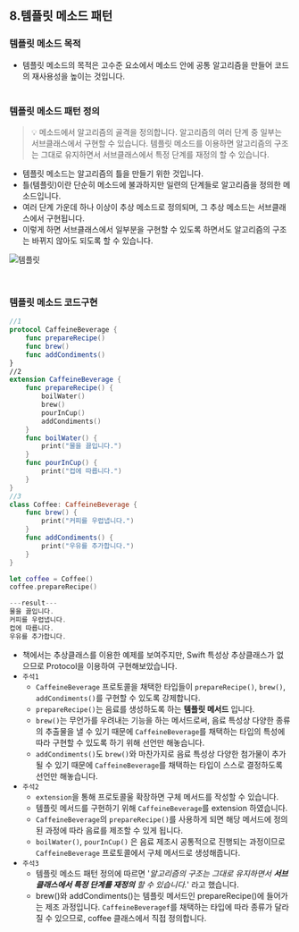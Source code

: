 ## 8.템플릿 메소드 패턴
### 템플릿 메소드 목적

- 템플릿 메소드의 목적은 고수준 요소에서 메소드 안에 공통 알고리즘을 만들어 코드의 재사용성을 높이는 것입니다.<br/><br/>

### 템플릿 메소드 패턴 정의

>
>💡 메소드에서 알고리즘의 골격을 정의합니다.
> 알고리즘의 여러 단계 중 일부는 서브클래스에서 구현할 수 있습니다.
> 템플릿 메소드를 이용하면 알고리즘의 구조는 그대로 유지하면서 서브클래스에서 특정 단계를 재정의 할 수 있습니다.
>

- 템플릿 메소드는 알고리즘의 틀을 만들기 위한 것입니다.
- 틀(템플릿)이란 단순히 메소드에 불과하지만 일련의 단계들로 알고리즘을 정의한 메소드입니다.
- 여러 단계 가운데 하나 이상이 추상 메소드로 정의되며, 그 추상 메소드는 서브클래스에서 구현됩니다.
- 이렇게 하면 서브클래스에서 일부분을 구현할 수 있도록 하면서도 알고리즘의 구조는 바뀌지 않아도 되도록 할 수 있습니다.

![템플릿](https://user-images.githubusercontent.com/48742165/141970169-fe2c888e-157b-44da-8354-ab79bcfcf94c.png)

<br/>

### 템플릿 메소드 코드구현

```swift
//1
protocol CaffeineBeverage {
    func prepareRecipe()
    func brew()
    func addCondiments()
}
//2
extension CaffeineBeverage {
    func prepareRecipe() {
        boilWater()
        brew()
        pourInCup()
        addCondiments()
    }
    func boilWater() {
        print("물을 끓입니다.")
    }
    func pourInCup() {
        print("컵에 따릅니다.")
    }
}
//3
class Coffee: CaffeineBeverage {
    func brew() {
        print("커피를 우렵냅니다.")
    }
    func addCondiments() {
        print("우유를 추가합니다.")
    }
}

let coffee = Coffee()
coffee.prepareRecipe()

---result---
물을 끓입니다.
커피를 우렵냅니다.
컵에 따릅니다.
우유를 추가합니다.
```

- 책에서는 추상클래스를 이용한 예제를 보여주지만, Swift 특성상 추상클래스가 없으므로 Protocol을 이용하여 구현해보았습니다.
- `주석1`
    - `CaffeineBeverage` 프로토콜을 채택한 타입들이 `prepareRecipe()`, `brew()`, `addCondiments()`를 구현할 수 있도록 강제합니다.
    - `prepareRecipe()`는 음료를 생성하도록 하는 **템플릿 메서드** 입니다.
    - `brew()`는 무언가를 우려내는 기능을 하는 메서드로써, 음료 특성상 다양한 종류의 추출물을 낼 수 있기 때문에 `CaffeineBeverage`를 채택하는 타입의 특성에 따라 구현할 수 있도록 하기 위해 선언만 해놓습니다.
    - `addCondiments()`도 `brew()`와 마찬가지로 음료 특성상 다양한 첨가물이 추가될 수 있기 때문에 `CaffeineBeverage`를 채택하는 타입이 스스로 결정하도록 선언만 해놓습니다.
- `주석2`
    - `extension`을 통해 프로토콜울  확장하면 구체 메서드를 작성할 수 있습니다.
    - 템플릿 메서드를 구현하기 위해 `CaffeineBeverage`를 extension 하였습니다.
    - `CaffeineBeverage`의 `prepareRecipe()`를 사용하게 되면 해당 메서드에 정의된 과정에 따라 음료를 제조할 수 있게 됩니다.
    - `boilWater()`, `pourInCup()` 은 음료 제조시 공통적으로 진행되는 과정이므로 `CaffeineBeverage` 프로토콜에서 구체 메서드로 생성해줍니다.
- `주석3`
    - 템플릿 메소드 패턴 정의에 따르면 '*알고리즘의 구조는 그대로 유지하면서 **서브클래스에서 특정 단계를 재정의** 할 수 있습니다.*' 라고 했습니다.
    - brew()와 addCondiments()는 템플릿 메서드인 prepareRecipe()에 들어가는 제조 과정입니다. `CaffeineBeveragef`를 채택하는 타입에 따라 종류가 달라질 수 있으므로, coffee 클래스에서 직접 정의합니다.
